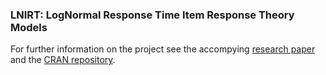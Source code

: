 ### LNIRT: LogNormal Response Time Item Response Theory Models
For further information on the project see the accompying [research paper](https://arxiv.org/abs/2106.10144) and the [CRAN repository](https://cran.r-project.org/package=LNIRT).

